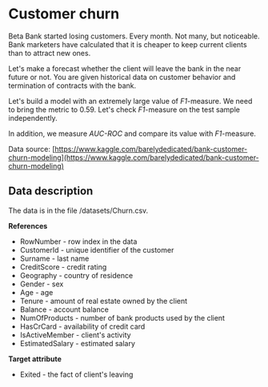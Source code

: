 # Customer churn

Beta Bank started losing customers. Every month. Not many, but noticeable. Bank marketers have calculated that it is cheaper to keep current clients than to attract new ones.

Let's make a forecast whether the client will leave the bank in the near future or not. You are given historical data on customer behavior and termination of contracts with the bank. 

Let's build a model with an extremely large value of *F1*-measure. We need to bring the metric to 0.59. Let's check *F1*-measure on the test sample independently.

In addition, we measure *AUC-ROC* and compare its value with *F1*-measure.

Data source: [https://www.kaggle.com/barelydedicated/bank-customer-churn-modeling](https://www.kaggle.com/barelydedicated/bank-customer-churn-modeling)

 ## Data description
The data is in the file /datasets/Churn.csv. 

**References**
 - RowNumber - row index in the data
 - CustomerId - unique identifier of the customer
 - Surname - last name
 - CreditScore - credit rating
 - Geography - country of residence
 - Gender - sex
 - Age - age
 - Tenure - amount of real estate owned by the client
 - Balance - account balance
 - NumOfProducts - number of bank products used by the client
 - HasCrCard - availability of credit card
 - IsActiveMember - client's activity
 - EstimatedSalary - estimated salary
 
**Target attribute**
 - Exited - the fact of client's leaving